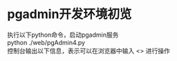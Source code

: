 # pgadmin开发环境初览  

  执行以下python命令，启动pgadmin服务  
		python ./web/pgAdmin4.py  
  控制台输出以下信息，表示可以在浏览器中输入 <> 进行操作

